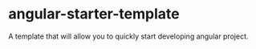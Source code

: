 # angular-starter-template
A template that will allow you to quickly start developing angular project.
